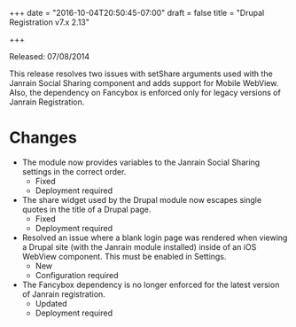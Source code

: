 +++
date = "2016-10-04T20:50:45-07:00"
draft = false
title = "Drupal Registration v7.x 2.13"

+++

Released: 07/08/2014

This release resolves two issues with setShare arguments used with the Janrain
Social Sharing component and adds support for Mobile WebView. Also, the
dependency on Fancybox is enforced only for legacy versions of Janrain
Registration.

# Changes

- The module now provides variables to the Janrain Social Sharing settings in
  the correct order.
  - Fixed
  - Deployment required
- The share widget used by the Drupal module now escapes single quotes in the
  title of a Drupal page.
  - Fixed
  - Deployment required
- Resolved an issue where a blank login page was rendered when viewing a
  Drupal site (with the Janrain module installed) inside of an iOS WebView
  component. This must be enabled in Settings.
  - New
  - Configuration required
- The Fancybox dependency is no longer enforced for the latest version of
  Janrain registration.
  - Updated
  - Deployment required
